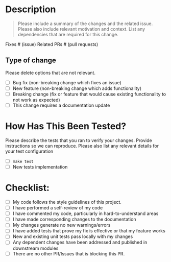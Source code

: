 # Description

> Please include a summary of the changes and the related issue. Please also include relevant motivation and context. List any dependencies that are required for this change.

Fixes # (issue)
Related PRs # (pull requests)

## Type of change

Please delete options that are not relevant.

- [ ] Bug fix (non-breaking change which fixes an issue)
- [ ] New feature (non-breaking change which adds functionality)
- [ ] Breaking change (fix or feature that would cause existing functionality to not work as expected)
- [ ] This change requires a documentation update

# How Has This Been Tested?

Please describe the tests that you ran to verify your changes. Provide instructions so we can reproduce. Please also list any relevant details for your test configuration

- [ ] `make test`
- [ ] New tests implementation

# Checklist:

- [ ] My code follows the style guidelines of this project.
- [ ] I have performed a self-review of my code
- [ ] I have commented my code, particularly in hard-to-understand areas
- [ ] I have made corresponding changes to the documentation
- [ ] My changes generate no new warnings/errors
- [ ] I have added tests that prove my fix is effective or that my feature works
- [ ] New and existing unit tests pass locally with my changes
- [ ] Any dependent changes have been addressed and published in downstream modules
- [ ] There are no other PR/Issues that is blocking this PR.
